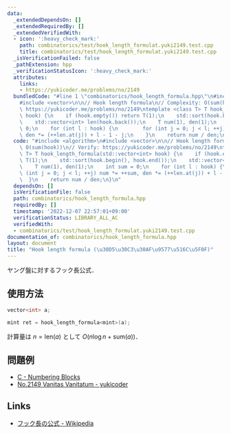 ```yaml
---
data:
  _extendedDependsOn: []
  _extendedRequiredBy: []
  _extendedVerifiedWith:
  - icon: ':heavy_check_mark:'
    path: combinatorics/test/hook_length_formulat.yuki2149.test.cpp
    title: combinatorics/test/hook_length_formulat.yuki2149.test.cpp
  _isVerificationFailed: false
  _pathExtension: hpp
  _verificationStatusIcon: ':heavy_check_mark:'
  attributes:
    links:
    - https://yukicoder.me/problems/no/2149
  bundledCode: "#line 1 \"combinatorics/hook_length_formula.hpp\"\n#include <algorithm>\n\
    #include <vector>\n\n// Hook length formula\n// Complexity: O(sum(hook))\n// Verify:\
    \ https://yukicoder.me/problems/no/2149\ntemplate <class T> T hook_length_formula(std::vector<int>\
    \ hook) {\n    if (hook.empty()) return T(1);\n    std::sort(hook.begin(), hook.end());\n\
    \    std::vector<int> len(hook.back());\n    T num(1), den(1);\n    int sum =\
    \ 0;\n    for (int l : hook) {\n        for (int j = 0; j < l; ++j) num *= ++sum,\
    \ den *= (++len.at(j)) + l - 1 - j;\n    }\n    return num / den;\n}\n"
  code: "#include <algorithm>\n#include <vector>\n\n// Hook length formula\n// Complexity:\
    \ O(sum(hook))\n// Verify: https://yukicoder.me/problems/no/2149\ntemplate <class\
    \ T> T hook_length_formula(std::vector<int> hook) {\n    if (hook.empty()) return\
    \ T(1);\n    std::sort(hook.begin(), hook.end());\n    std::vector<int> len(hook.back());\n\
    \    T num(1), den(1);\n    int sum = 0;\n    for (int l : hook) {\n        for\
    \ (int j = 0; j < l; ++j) num *= ++sum, den *= (++len.at(j)) + l - 1 - j;\n  \
    \  }\n    return num / den;\n}\n"
  dependsOn: []
  isVerificationFile: false
  path: combinatorics/hook_length_formula.hpp
  requiredBy: []
  timestamp: '2022-12-07 22:57:01+09:00'
  verificationStatus: LIBRARY_ALL_AC
  verifiedWith:
  - combinatorics/test/hook_length_formulat.yuki2149.test.cpp
documentation_of: combinatorics/hook_length_formula.hpp
layout: document
title: "Hook length formula (\u30D5\u30C3\u30AF\u9577\u516C\u5F0F)"
---
```


ヤング盤に対するフック長公式．

## 使用方法

```cpp
vector<int> a;

mint ret = hook_length_formula<mint>(a);
```

計算量は $n = \mathrm{len}(a)$ として $O(n \log n + \mathrm{sum}(a))$．

## 問題例

- [C - Numbering Blocks](https://atcoder.jp/contests/judge-update-202004/tasks/judge_update_202004_c)
- [No.2149 Vanitas Vanitatum - yukicoder](https://yukicoder.me/problems/no/2149)

## Links

- [フック長の公式 - Wikipedia](https://ja.wikipedia.org/wiki/%E3%83%95%E3%83%83%E3%82%AF%E9%95%B7%E3%81%AE%E5%85%AC%E5%BC%8F)
